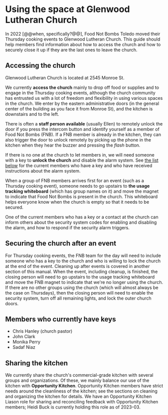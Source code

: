 # Using the space at Glenwood Lutheran Church

In 2022 \[@@when, specifically?@@], Food Not Bombs Toledo moved their Thursday cooking events to Glenwood Lutheran Church.  This guide should help members find information about how to access the church and how to securely close it up if they are the last ones to leave the church.

## Accessing the church

Glenwood Lutheran Church is located at 2545 Monroe St.

We currently **access the church** mainly to drop off food or supplies and to engage in the Thursday cooking events, although the church community has entrusted us with a lot of freedom and flexibility in using various spaces in the church.  We enter by the eastern administrative doors (in the general center of the building as you face it from Monroe St), and the kitchen is downstairs and to the left.

There is often a **staff person available** (usually Ellen) to remotely unlock the door if you press the intercom button and identify yourself as a member of Food Not Bombs (FNB).  If a FNB member is already in the kitchen, they can also trigger the door to unlock remotely by picking up the phone in the kitchen when they hear the buzzer and pressing the *flash* button.

If there is no one at the church to let members in, we will need someone with a key to **unlock the church** and disable the alarm system.  See [the list below](#members-who-currently-have-keys) for the current members who have a key and who have received instructions about the alarm system.

When a group of FNB members arrives first for an event (such as a Thursday cooking event), someone needs to go upstairs to **the usage tracking whiteboard** (which has group names on it) and move the magnet to indicate that Food Not Bombs is present in the church.  This whiteboard helps everyone know when the church is empty so that it needs to be secured.

One of the current members who has a key or a contact at the church can inform others about the security system codes for enabling and disabling the alarm, and how to respond if the security alarm triggers.

## Securing the church after an event

For Thursday cooking events, the FNB team for the day will need to include someone who has a key to the church and who is willing to lock the church at the end of the event.  Cleaning up after events is covered in another section of this manual.  When the event, including cleanup, is finished, the closing person will need to go upstairs to the usage tracking whiteboard and move the FNB magnet to indicate that we're no longer using the church.  If there are no other groups using the church (which will almost always be the case on Thursdays), then the closing person will need to enable the security system, turn off all remaining lights, and lock the outer church doors.

## Members who currently have keys

* Chris Hanley (church pastor)
* John Clark
* Monika Perry
* Sadaf Niaz

## Sharing the kitchen

We currently share the church's commercial-grade kitchen with several groups and organizations.  Of these, we mainly balance our use of the kitchen with **Opportunity Kitchen**.  Opportunity Kitchen members have strict needs around the cleanliness of the kitchen; see the sections on cleaning and organizing the kitchen for details.  We have an Opportunity Kitchen Liason role for sharing and reconciling feedback with Opportunity Kitchen members; Heidi Buck is currently holding this role as of 2023-03.
